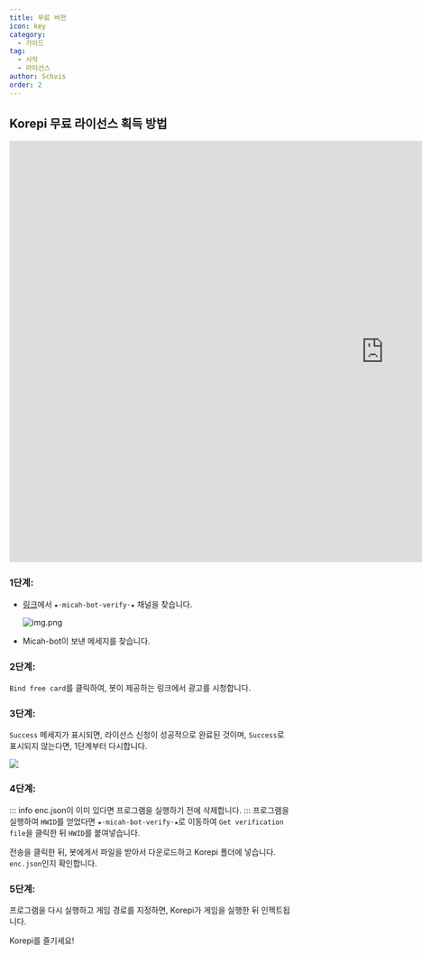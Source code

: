 ```yaml
---
title: 무료 버전
icon: key
category:
  - 가이드
tag:
  - 시작
  - 라이선스
author: Schvis
order: 2
---
```


## Korepi 무료 라이선스 획득 방법

<div class="iframe-container"><iframe width="1328" height="747" src="https://www.youtube.com/embed/kydnZ0QR2eQ" title="How to Update Korepi and How to Renew the Key" frameborder="0" allow="accelerometer; autoplay; clipboard-write; encrypted-media; gyroscope; picture-in-picture; web-share" referrerpolicy="strict-origin-when-cross-origin" allowfullscreen></iframe></div>

### 1단계:
- [링크](https://discord.com/channels/1069057220802781265/1203687333107335198)에서 `★⋅micah-bot-verify⋅★` 채널을 찾습니다. 

  ![img.png](/assets/images/docs/202402/verify-1.png)
- Micah-bot이 보낸 메세지를 찾습니다.

### 2단계:
`Bind free card`를 클릭하여, 봇이 제공하는 링크에서 광고를 시청합니다.

### 3단계:
`Success` 메세지가 표시되면, 라이선스 신청이 성공적으로 완료된 것이며, `Success`로 표시되지 않는다면, 1단계부터 다시합니다.

![](/assets/images/docs/202312/success.png)
### 4단계:
::: info enc.json이 이미 있다면 프로그램을 실행하기 전에 삭제합니다.
:::
프로그램을 실행하여 `HWID`를 얻었다면 `★⋅micah-bot-verify⋅★`로 이동하여 `Get verification file`을 클릭한 뒤 `HWID`를 붙여넣습니다.

전송을 클릭한 뒤, 봇에게서 파일을 받아서 다운로드하고 Korepi 폴더에 넣습니다. `enc.json`인지 확인합니다.

### 5단계:
프로그램을 다시 실행하고 게임 경로를 지정하면, Korepi가 게임을 실행한 뒤 인젝트됩니다.

Korepi를 즐기세요!